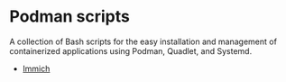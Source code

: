 # Podman scripts

A collection of Bash scripts for the easy installation and management of containerized applications using Podman, Quadlet, and Systemd.

- [Immich](https://github.com/Devbrat-Dev/podman_scripts/tree/main/immich)
